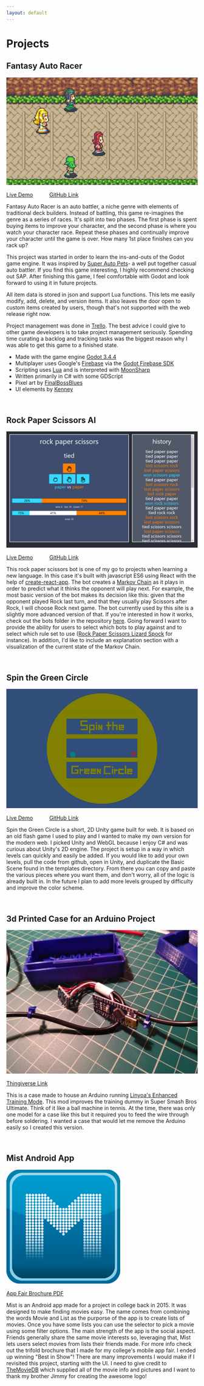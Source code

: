 ```yaml
---
layout: default
---
```


# Projects

## Fantasy Auto Racer
![](/assets/img/fantasy_auto_racer_title_image.PNG)

[Live Demo](https://www.fantasyautoracer.com/ "www.fantasyautoracer.com")
&nbsp; &nbsp; &nbsp; &nbsp; &nbsp; 
[GitHub Link](https://github.com/jake-small/auto-racer-code-only "jake-small/auto-racer-code-only")

Fantasy Auto Racer is an auto battler, a niche genre with elements of traditional deck builders. Instead of battling, this game re-imagines the genre as a series of races. It's split into two phases. The first phase is spent buying items to improve your character, and the second phase is where you watch your character race. Repeat these phases and continually improve your character until the game is over. How many 1st place finishes can you rack up?

This project was started in order to learn the ins-and-outs of the Godot game engine. It was inspired by [Super Auto Pets](https://teamwoodgames.com/)- a well put together casual auto battler. If you find this game interesting, I highly recommend checking out SAP. After finishing this game, I feel comfortable with Godot and look forward to using it in future projects.

All item data is stored in json and support Lua functions. This lets me easily modify, add, delete, and version items. It also leaves the door open to custom items created by users, though that's not supported with the web release right now.

Project management was done in [Trello](https://trello.com). The best advice I could give to other game developers is to take project management seriously. Spending time curating a backlog and tracking tasks was the biggest reason why I was able to get this game to a finished state.

- Made with the game engine [Godot 3.4.4](https://godotengine.org/)
- Multiplayer uses Google's [Firebase](https://firebase.google.com/) via the [Godot Firebase SDK](https://github.com/GodotNuts/GodotFirebase)
- Scripting uses [Lua](https://www.lua.org/) and is interpreted with [MoonSharp](https://www.moonsharp.org/)
- Written primarily in C# with some GDScript
- Pixel art by [FinalBossBlues](http://www.timefantasy.net/)
- UI elements by [Kenney](https://www.kenney.nl/)

<br />

## Rock Paper Scissors AI
![](/assets/img/rpsNinja.png)

[Live Demo](https://www.rockpaperscissors.ninja "www.rockpaperscissors.ninja")
&nbsp; &nbsp; &nbsp; &nbsp; &nbsp; 
[GitHub Link](https://github.com/jake-small/rps-ninja "jake-small/rps")

This rock paper scissors bot is one of my go to projects when learning a new language. In this case it's built with javascript ES6 using React with the help of [create-react-app](https://github.com/facebook/create-react-app). The bot creates a [Markov Chain](https://deepai.org/machine-learning-glossary-and-terms/markov-chain) as it plays in order to predict what it thinks the opponent will play next. For example, the most basic version of the bot makes its decision like this: given that the opponent played Rock last turn, and that they usually play Scissors after Rock, I will choose Rock next game. The bot currently used by this site is a slightly more advanced version of that. If you're interested in how it works, check out the bots folder in the repository [here](https://github.com/jake-small/rps-ninja/tree/master/src/services/bots). Going forward I want to provide the ability for users to select which bots to play against and to select which rule set to use ([Rock Paper Scissors Lizard Spock](http://www.samkass.com/theories/RPSSL.html) for instance). In addition, I'd like to include an explanation section with a visualization of the current state of the Markov Chain.

<br />

## Spin the Green Circle
![](/assets/img/SpinTheGreenCircle.png)

[Live Demo](https://www.spinthegreencircle.com "www.spinthegreencircle.com")
&nbsp; &nbsp; &nbsp; &nbsp; &nbsp; 
[GitHub Link](https://github.com/jake-small/spin "jake-small/spin")

Spin the Green Circle is a short, 2D Unity game built for web. It is based on an old flash game I used to play and I wanted to make my own version for the modern web. I picked Unity and WebGL because I enjoy C# and was curious about Unity's 2D engine. The project is setup in a way in which levels can quickly and easily be added. If you would like to add your own levels, pull the code from github, open in Unity, and duplicate the Basic Scene found in the templates directory. From there you can copy and paste the various pieces where you want them, and don't worry, all of the logic is already built in. In the future I plan to add more levels grouped by difficulty and improve the color scheme.

<br />

## 3d Printed Case for an Arduino Project
![](/assets/img/enhancedTrainingModeCase.jpg)

[Thingiverse Link](https://www.thingiverse.com/thing:3999596 "Enhanced Training Mode Case")

This is a case made to house an Arduino running [Linyoa's Enhanced Training Mode](https://github.com/Linyoa/Enhanced-Training-Mode). This mod improves the training dummy in Super Smash Bros Ultimate. Think of it like a ball machine in tennis. At the time, there was only one model for a case like this but it required you to feed the wire through before soldering. I wanted a case that would let me remove the Arduino easily so I created this version.

<br />

## Mist Android App
<img src="/assets/img/mist_1200x1200.png" width="300" />

<a href="/assets/pdf/mist_brochure.pdf">App Fair Brochure PDF</a>

Mist is an Android app made for a project in college back in 2015. It was designed to make finding movies easy. The name comes from combining the words Movie and List as the purporse of the app is to create lists of movies. Once you have some lists you can use the selector to pick a movie using some filter options. The main strength of the app is the social aspect. Friends generally share the same movie interests so, leveraging that, Mist lets users select movies from lists their friends made. For more info check out the trifold brochure that I made for my college's mobile app fair. I ended up winning "Best in Show"! There are many improvements I would make if I revisited this project, starting with the UI. I need to give credit to [TheMovieDB](https://www.themoviedb.org/documentation/api?language=en-US) which supplied all of the movie info and pictures and I want to thank my brother Jimmy for creating the awesome logo!


<!-- Potential Future Additions: Arduino Chessboard, Chaos Game, Debris Game -->